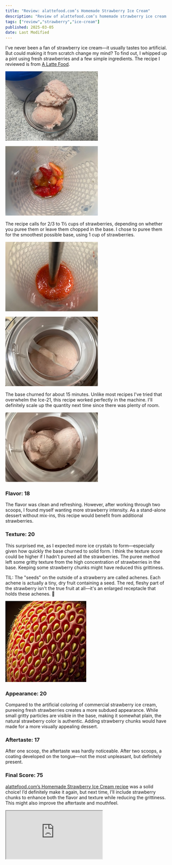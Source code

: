 ```yaml
---
title: "Review: alattefood.com’s Homemade Strawberry Ice Cream"
description: "Review of alattefood.com’s homemade strawberry ice cream recipe."
tags: ["review","strawberry","ice-cream"]
published: 2025-03-05
date: Last Modified
---
```


I've never been a fan of strawberry ice cream—it usually tastes too artificial. But could making it from scratch change my mind? To find out, I whipped up a pint using fresh strawberries and a few simple ingredients. The recipe I reviewed is from [A Latte Food](https://www.alattefood.com/homemade-strawberry-ice-cream/).


![strawberry-ice-cream.jpg](strawberry-ice-cream.jpg)


![ingredients.jpg](ingredients.jpg)


The recipe calls for 2/3 to 1½ cups of strawberries, depending on whether you puree them or leave them chopped in the base. I chose to puree them for the smoothest possible base, using 1 cup of strawberries.


![puree.jpg](puree.jpg)


![churning.jpg](churning.jpg)


The base churned for about 15 minutes. Unlike most recipes I've tried that overwhelm the Ice-21, this recipe worked perfectly in the machine. I'll definitely scale up the quantity next time since there was plenty of room.


![finished.jpg](finished.jpg)


### **Flavor: 18**


The flavor was clean and refreshing. However, after working through two scoops, I found myself wanting more strawberry intensity. As a stand-alone dessert without mix-ins, this recipe would benefit from additional strawberries.


### **Texture: 20**


This surprised me, as I expected more ice crystals to form—especially given how quickly the base churned to solid form. I think the texture score could be higher if I hadn't pureed all the strawberries. The puree method left some gritty texture from the high concentration of strawberries in the base. Keeping some strawberry chunks might have reduced this grittiness.


TIL: The "seeds" on the outside of a strawberry are called achenes. Each achene is actually a tiny, dry fruit containing a seed. The red, fleshy part of the strawberry isn't the true fruit at all—it's an enlarged receptacle that holds these achenes. 🤯


![ai-generated-achenes.jpg](ai-generated-achenes.jpg)


### **Appearance: 20**


Compared to the artificial coloring of commercial strawberry ice cream, pureeing fresh strawberries creates a more subdued appearance. While small gritty particles are visible in the base, making it somewhat plain, the natural strawberry color is authentic. Adding strawberry chunks would have made for a more visually appealing dessert.


### **Aftertaste: 17**


After one scoop, the aftertaste was hardly noticeable. After two scoops, a coating developed on the tongue—not the most unpleasant, but definitely present.


### Final Score: 75



[alattefood.com’s Homemade Strawberry Ice Cream recipe](https://www.alattefood.com/homemade-strawberry-ice-cream/) was a solid choice! I’d definitely make it again, but next time, I’ll include strawberry chunks to enhance both the flavor and texture while reducing the grittiness. This might also improve the aftertaste and mouthfeel.


<iframe src="https://app.freezethepint.com/ice-cream/homemade-strawberry-ice-cream" title="Gallery of frozen dessert recipes."></iframe>


